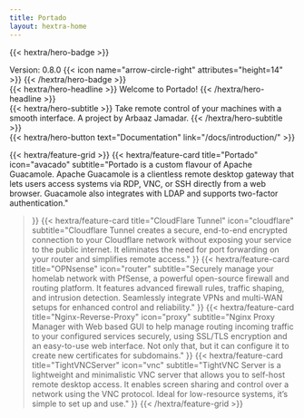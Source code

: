 ```yaml
---
title: Portado
layout: hextra-home
---
```


{{< hextra/hero-badge >}}
  <div class="hx-w-2 hx-h-2 hx-rounded-full" style="background-color:rgb(2, 185, 70);"></div>
  <span>Version: 0.8.0</span>
  {{< icon name="arrow-circle-right" attributes="height=14" >}}
{{< /hextra/hero-badge >}}

<div class="hx-mt-6 hx-mb-6">
{{< hextra/hero-headline >}}
  Welcome to Portado!
{{< /hextra/hero-headline >}}
</div>

<div class="hx-mb-12">
{{< hextra/hero-subtitle >}}
  Take remote control of your machines with a smooth interface. A project by Arbaaz Jamadar.
{{< /hextra/hero-subtitle >}}
</div>


<div class="hx-mb-6">
{{< hextra/hero-button text="Documentation" link="/docs/introduction/" >}}
</div>

<div class="grid grid-cols-1 sm:grid-cols-2 lg:grid-cols-3 gap-6"></div>

{{< hextra/feature-grid >}}
  {{< hextra/feature-card
    title="Portado"
    icon="avacado"
    subtitle="Portado is a custom flavour of Apache Guacamole. Apache Guacamole is a clientless remote desktop gateway that lets users access systems via RDP, VNC, or SSH directly from a web browser. Guacamole also integrates with LDAP and supports two-factor authentication."
  >}}
  {{< hextra/feature-card
    title="CloudFlare Tunnel"
    icon="cloudflare"
    subtitle="Cloudflare Tunnel creates a secure, end-to-end encrypted connection to your Cloudflare network without exposing your service to the public internet. It eliminates the need for port forwarding on your router and simplifies remote access."
  >}}
      {{< hextra/feature-card
    title="OPNsense"
    icon="router"
    subtitle="Securely manage your homelab network with PfSense, a powerful open-source firewall and routing platform. It features advanced firewall rules, traffic shaping, and intrusion detection. Seamlessly integrate VPNs and multi-WAN setups for enhanced control and reliability."
  >}}
  {{< hextra/feature-card
    title="Nginx-Reverse-Proxy"
    icon="proxy"
    subtitle="Nginx Proxy Manager with Web based GUI to help manage routing incoming traffic to your configured services securely, using SSL/TLS encryption and an easy-to-use web interface. Not only that, but it can configure it to create new certificates for subdomains."
  >}}
  {{< hextra/feature-card
    title="TightVNCServer"
    icon="vnc"
    subtitle="TightVNC Server is a lightweight and minimalistic VNC server that allows you to self-host remote desktop access. It enables screen sharing and control over a network using the VNC protocol. Ideal for low-resource systems, it’s simple to set up and use."
  >}}
{{< /hextra/feature-grid >}}
